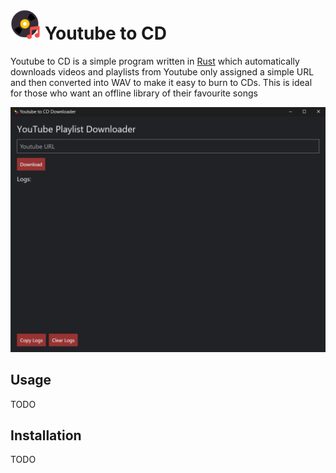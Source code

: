 
<h1><img src="assets/cd.png" width="48"> Youtube to CD</h1>
<p>Youtube to CD is a simple program written in <a href="https://www.rust-lang.org/">Rust</a> which automatically downloads videos and playlists from Youtube only assigned a simple URL and then converted into WAV to make it easy to burn to CDs. This is ideal for those who want an offline library of their favourite songs</p>

<img src="assets/github/promo1.png">

<h2>Usage</h2>
TODO
<h2>Installation</h2>
TODO
